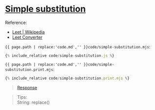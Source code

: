 # [Simple substitution](code.zip)

Reference:

- [Leet \| Wikipedia](https://simple.wikipedia.org/wiki/Leet)
- [Leet Converter](http://www.robertecker.com/hp/research/leet-converter.php?lang=en)

`{{ page.path | replace:'code.md','' }}code/simple-substitution.mjs`:

```js
{% include_relative code/simple-substitution.js %}
```

`{{ page.path | replace:'code.md','' }}code/simple-substitution.print.mjs`:

```js
{% include_relative code/simple-substitution.print.mjs %}
```

> [Response](response/simple-substitution.js)

> Tips:<br>
> String: replace()
